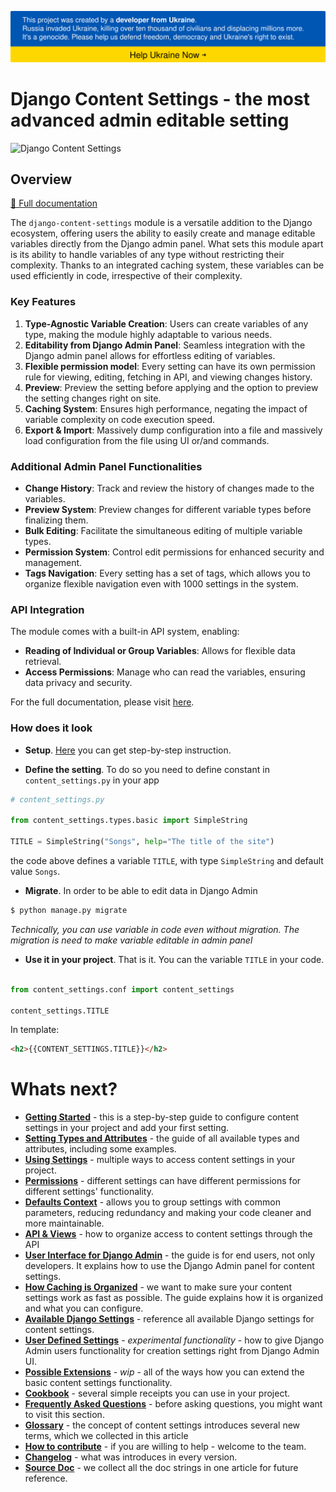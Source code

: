 [![Stand With Ukraine](https://raw.githubusercontent.com/vshymanskyy/StandWithUkraine/main/banner-direct-single.svg)](https://stand-with-ukraine.pp.ua)

# Django Content Settings - the most advanced admin editable setting

![Django Content Settings](https://github.com/occipital/django-content-settings/blob/master/docs/img/title.png)

## Overview

[📖 Full documentation](https://django-content-settings.readthedocs.io/)

The `django-content-settings` module is a versatile addition to the Django ecosystem, offering users the ability to easily create and manage editable variables directly from the Django admin panel. What sets this module apart is its ability to handle variables of any type without restricting their complexity. Thanks to an integrated caching system, these variables can be used efficiently in code, irrespective of their complexity.

### Key Features

1. **Type-Agnostic Variable Creation**: Users can create variables of any type, making the module highly adaptable to various needs.
2. **Editability from Django Admin Panel**: Seamless integration with the Django admin panel allows for effortless editing of variables.
3. **Flexible permission model**: Every setting can have its own permission rule for viewing, editing, fetching in API, and viewing changes history.
4. **Preview**: Preview the setting before applying and the option to preview the setting changes right on site.
5. **Caching System**: Ensures high performance, negating the impact of variable complexity on code execution speed.
6. **Export & Import**: Massively dump configuration into a file and massively load configuration from the file using UI or/and commands.

### Additional Admin Panel Functionalities

- **Change History**: Track and review the history of changes made to the variables.
- **Preview System**: Preview changes for different variable types before finalizing them.
- **Bulk Editing**: Facilitate the simultaneous editing of multiple variable types.
- **Permission System**: Control edit permissions for enhanced security and management.
- **Tags Navigation**: Every setting has a set of tags, which allows you to organize flexible navigation even with 1000 settings in the system.

### API Integration

The module comes with a built-in API system, enabling:

- **Reading of Individual or Group Variables**: Allows for flexible data retrieval.
- **Access Permissions**: Manage who can read the variables, ensuring data privacy and security.

For the full documentation, please visit [here](https://django-content-settings.readthedocs.io/).

### How does it look

- **Setup**. [Here](https://django-content-settings.readthedocs.io/en/master/first/) you can get step-by-step instruction.

- **Define the setting**. To do so you need to define constant in `content_settings.py` in your app

```python
# content_settings.py

from content_settings.types.basic import SimpleString

TITLE = SimpleString("Songs", help="The title of the site")
```

the code above defines a variable `TITLE`, with type `SimpleString` and default value `Songs`.

- **Migrate**. In order to be able to edit data in Django Admin

```bash
$ python manage.py migrate
```

_Technically, you can use variable in code even without migration. The migration is need to make variable editable in admin panel_

- **Use it in your project**. That is it. You can the variable `TITLE` in your code. 

```python

from content_settings.conf import content_settings

content_settings.TITLE
```

In template:

```html
<h2>{{CONTENT_SETTINGS.TITLE}}</h2>
```

# Whats next?

- [**Getting Started**](https://django-content-settings.readthedocs.io/en/master/first/) - this is a step-by-step guide to configure content settings in your project and add your first setting.
- [**Setting Types and Attributes**](https://django-content-settings.readthedocs.io/en/master/types/) - the guide of all available types and attributes, including some examples.
- [**Using Settings**](https://django-content-settings.readthedocs.io/en/master/access/) - multiple ways to access content settings in your project.
- [**Permissions**](https://django-content-settings.readthedocs.io/en/master/permissions/) - different settings can have different permissions for different settings' functionality.
- [**Defaults Context**](https://django-content-settings.readthedocs.io/en/master/defaults/) - allows you to group settings with common parameters, reducing redundancy and making your code cleaner and more maintainable.
- [**API & Views**](https://django-content-settings.readthedocs.io/en/master/api/) - how to organize access to content settings through the API
- [**User Interface for Django Admin**](https://django-content-settings.readthedocs.io/en/master/ui/) - the guide is for end users, not only developers. It explains how to use the Django Admin panel for content settings.
- [**How Caching is Organized**](https://django-content-settings.readthedocs.io/en/master/caching/) - we want to make sure your content settings work as fast as possible. The guide explains how it is organized and what you can configure.
- [**Available Django Settings**](https://django-content-settings.readthedocs.io/en/master/settings/) - reference all available Django settings for content settings.
- [**User Defined Settings**](https://django-content-settings.readthedocs.io/en/master/uservar/) - *experimental functionality* - how to give Django Admin users functionality for creation settings right from Django Admin UI.
- [**Possible Extensions**](https://django-content-settings.readthedocs.io/en/master/extends/) - *wip* - all of the ways how you can extend the basic content settings functionality.
- [**Cookbook**](https://django-content-settings.readthedocs.io/en/master/cookbook/) - several simple receipts you can use in your project.
- [**Frequently Asked Questions**](https://django-content-settings.readthedocs.io/en/master/faq/) - before asking questions, you might want to visit this section.
- [**Glossary**](https://django-content-settings.readthedocs.io/en/master/glossary/) - the concept of content settings introduces several new terms, which we collected in this article
- [**How to contribute**](https://django-content-settings.readthedocs.io/en/master/contribute/) - if you are willing to help - welcome to the team.
- [**Changelog**](https://django-content-settings.readthedocs.io/en/master/changelog/) - what was introduces in every version.
- [**Source Doc**](https://django-content-settings.readthedocs.io/en/master/source/) - we collect all the doc strings in one article for future reference.